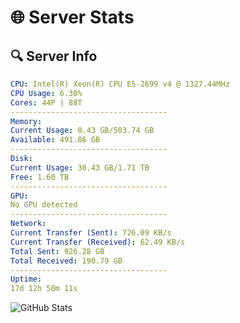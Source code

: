 # 🌐 Server Stats
## 🔍 Server Info
```yaml
CPU: Intel(R) Xeon(R) CPU E5-2699 v4 @ 1327.44MHz
CPU Usage: 6.30%
Cores: 44P | 88T
-----------------------------------
Memory:
Current Usage: 8.43 GB/503.74 GB
Available: 491.86 GB
-----------------------------------
Disk:
Current Usage: 30.43 GB/1.71 TB
Free: 1.60 TB
-----------------------------------
GPU:
No GPU detected
-----------------------------------
Network:
Current Transfer (Sent): 726.09 KB/s
Current Transfer (Received): 62.49 KB/s
Total Sent: 926.28 GB
Total Received: 190.79 GB
-----------------------------------
Uptime:
17d 12h 50m 11s
```
![GitHub Stats](https://img.shields.io/badge/Updated-2025-05-07_05:58:59-blue)